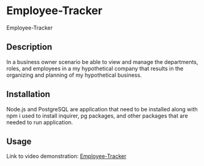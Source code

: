 # Employee-Tracker
Employee-Tracker

## Description

In a business owner scenario be able to view and manage the departments, roles, and employees
in a my hypothetical company that results in the organizing and planning of my hypothetical business.

## Installation

Node.js and PostgreSQL are application that need to be installed
along with npm i used to install inquirer, pg packages, and other packages that are needed to run application.


## Usage

Link to video demonstration: [Employee-Tracker]()
